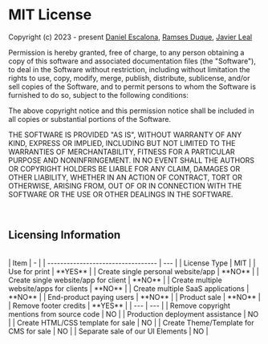 # MIT License

Copyright (c) 2023 - present [Daniel Escalona](https://github.com/DanielEsc0911/), [Ramses Duque](https://github.com/RamsesDuque), [Javier Leal](https://github.com/MetalBlade393)

Permission is hereby granted, free of charge, to any person obtaining a copy
of this software and associated documentation files (the "Software"), to deal
in the Software without restriction, including without limitation the rights
to use, copy, modify, merge, publish, distribute, sublicense, and/or sell
copies of the Software, and to permit persons to whom the Software is
furnished to do so, subject to the following conditions:

The above copyright notice and this permission notice shall be included in all
copies or substantial portions of the Software.

THE SOFTWARE IS PROVIDED "AS IS", WITHOUT WARRANTY OF ANY KIND, EXPRESS OR
IMPLIED, INCLUDING BUT NOT LIMITED TO THE WARRANTIES OF MERCHANTABILITY,
FITNESS FOR A PARTICULAR PURPOSE AND NONINFRINGEMENT. IN NO EVENT SHALL THE
AUTHORS OR COPYRIGHT HOLDERS BE LIABLE FOR ANY CLAIM, DAMAGES OR OTHER
LIABILITY, WHETHER IN AN ACTION OF CONTRACT, TORT OR OTHERWISE, ARISING FROM,
OUT OF OR IN CONNECTION WITH THE SOFTWARE OR THE USE OR OTHER DEALINGS IN THE
SOFTWARE.

<br />

## Licensing Information
<br />
| Item | - |
| ---------------------------------- | --- |
| License Type | MIT  |
| Use for print | **YES** |
| Create single personal website/app | **NO** |
| Create single website/app for client | **NO** |
| Create multiple website/apps for clients | **NO** |
| Create multiple SaaS applications | **NO** |
| End-product paying users | **NO** |
| Product sale | **NO** |
| Remove footer credits | **YES** |
| --- | --- |
| Remove copyright mentions from source code | NO |
| Production deployment assistance | NO |
| Create HTML/CSS template for sale | NO |
| Create Theme/Template for CMS for sale | NO |
| Separate sale of our UI Elements | NO |
